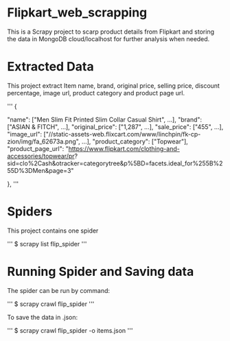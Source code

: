 # Flipkart_web_scrapping

This is a Scrapy project to scarp product details from Flipkart and storing the data in MongoDB cloud/localhost for further analysis when needed.

# Extracted Data

This project extract Item name, brand, original price, selling price, discount percentage, image url, product category and product page url.

'''
{

  "name": ["Men Slim Fit Printed Slim Collar Casual Shirt", ...], 
  "brand": ["ASIAN & FITCH", ...], 
  "original_price": ["1,287", ...], 
  "sale_price": ["455", ...], 
  "image_url": ["//static-assets-web.flixcart.com/www/linchpin/fk-cp-zion/img/fa_62673a.png", ...],
  "product_category": ["Topwear"], 
  "product_page_url": "https://www.flipkart.com/clothing-and-accessories/topwear/pr?          sid=clo%2Cash&otracker=categorytree&p%5BD=facets.ideal_for%255B%255D%3DMen&page=3"
  
  },
'''

# Spiders 

This project contains one spider 

'''
$ scrapy list
flip_spider
'''

# Running Spider and Saving data
The spider can be run by command:

'''
$ scrapy crawl flip_spider
'''

To save the data in .json:

'''
$ scrapy crawl flip_spider -o items.json
'''

